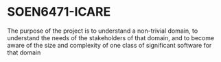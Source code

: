 # SOEN6471-ICARE
The purpose of the project is to understand a non-trivial domain, to understand the needs of the stakeholders of that domain, and to become aware of the size and complexity of one class of significant software for that domain
